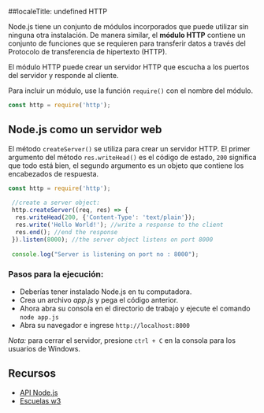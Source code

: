 ##localeTitle: undefined
 HTTP

Node.js tiene un conjunto de módulos incorporados que puede utilizar sin ninguna otra instalación. De manera similar, el **módulo HTTP** contiene un conjunto de funciones que se requieren para transferir datos a través del Protocolo de transferencia de hipertexto (HTTP).

El módulo HTTP puede crear un servidor HTTP que escucha a los puertos del servidor y responde al cliente.

Para incluir un módulo, use la función `require()` con el nombre del módulo.

```javascript
const http = require('http'); 
```

## Node.js como un servidor web

El método `createServer()` se utiliza para crear un servidor HTTP. El primer argumento del método `res.writeHead()` es el código de estado, `200` significa que todo está bien, el segundo argumento es un objeto que contiene los encabezados de respuesta.

```javascript
const http = require('http'); 
 
 //create a server object: 
 http.createServer((req, res) => { 
  res.writeHead(200, {'Content-Type': 'text/plain'}); 
  res.write('Hello World!'); //write a response to the client 
  res.end(); //end the response 
 }).listen(8000); //the server object listens on port 8000 
 
 console.log("Server is listening on port no : 8000"); 
```

### Pasos para la ejecución:

*   Deberías tener instalado Node.js en tu computadora.
*   Crea un archivo _app.js_ y pega el código anterior.
*   Ahora abra su consola en el directorio de trabajo y ejecute el comando `node app.js`
*   Abra su navegador e ingrese `http://localhost:8000`

_Nota:_ para cerrar el servidor, presione `ctrl + C` en la consola para los usuarios de Windows.

## Recursos

*   [API Node.js](https://nodejs.org/api/http.html#http_http)
*   [Escuelas w3](https://www.w3schools.com/nodejs/nodejs_http.asp)